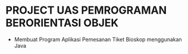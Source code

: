 # PROJECT UAS PEMROGRAMAN BERORIENTASI OBJEK
- Membuat Program Aplikasi Pemesanan Tiket Bioskop menggunakan Java
